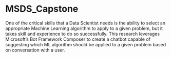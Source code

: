 # MSDS_Capstone

One of the critical skills that a Data Scientist needs is the ability to select an appropriate Machine Learning algorithm to apply to a given problem, but it takes skill and experience to do so successfully. This research leverages Microsoft’s Bot Framework Composer to create a chatbot capable of suggesting which ML algorithm should be applied to a given problem based on conversation with a user.
